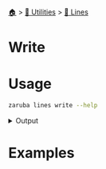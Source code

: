 <!--startTocHeader-->
[🏠](../../README.md) > [🔧 Utilities](../README.md) > [🚈 Lines](README.md)
# Write
<!--endTocHeader-->

# Usage

<!--startCode-->
```bash
zaruba lines write --help
```
 
<details>
<summary>Output</summary>
 
```````
Print lines as multiline string

Usage:
  zaruba lines print <jsonStrList> [strFileName] [flags]

Aliases:
  print, write, join

Flags:
  -h, --help   help for print
```````
</details>
<!--endCode-->

# Examples



<!--startTocSubTopic-->
<!--endTocSubTopic-->
